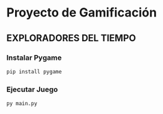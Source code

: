 # Proyecto de Gamificación

## EXPLORADORES DEL TIEMPO

### Instalar Pygame

``` Python
pip install pygame
```

### Ejecutar Juego

``` Python
py main.py
```


